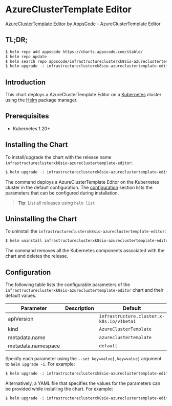 # AzureClusterTemplate Editor

[AzureClusterTemplate Editor by AppsCode](https://appscode.com) - AzureClusterTemplate Editor

## TL;DR;

```bash
$ helm repo add appscode https://charts.appscode.com/stable/
$ helm repo update
$ helm search repo appscode/infrastructureclusterxk8sio-azureclustertemplate-editor --version=v0.21.0
$ helm upgrade -i infrastructureclusterxk8sio-azureclustertemplate-editor appscode/infrastructureclusterxk8sio-azureclustertemplate-editor -n default --create-namespace --version=v0.21.0
```

## Introduction

This chart deploys a AzureClusterTemplate Editor on a [Kubernetes](http://kubernetes.io) cluster using the [Helm](https://helm.sh) package manager.

## Prerequisites

- Kubernetes 1.20+

## Installing the Chart

To install/upgrade the chart with the release name `infrastructureclusterxk8sio-azureclustertemplate-editor`:

```bash
$ helm upgrade -i infrastructureclusterxk8sio-azureclustertemplate-editor appscode/infrastructureclusterxk8sio-azureclustertemplate-editor -n default --create-namespace --version=v0.21.0
```

The command deploys a AzureClusterTemplate Editor on the Kubernetes cluster in the default configuration. The [configuration](#configuration) section lists the parameters that can be configured during installation.

> **Tip**: List all releases using `helm list`

## Uninstalling the Chart

To uninstall the `infrastructureclusterxk8sio-azureclustertemplate-editor`:

```bash
$ helm uninstall infrastructureclusterxk8sio-azureclustertemplate-editor -n default
```

The command removes all the Kubernetes components associated with the chart and deletes the release.

## Configuration

The following table lists the configurable parameters of the `infrastructureclusterxk8sio-azureclustertemplate-editor` chart and their default values.

|     Parameter      | Description |                       Default                        |
|--------------------|-------------|------------------------------------------------------|
| apiVersion         |             | <code>infrastructure.cluster.x-k8s.io/v1beta1</code> |
| kind               |             | <code>AzureClusterTemplate</code>                    |
| metadata.name      |             | <code>azureclustertemplate</code>                    |
| metadata.namespace |             | <code>default</code>                                 |


Specify each parameter using the `--set key=value[,key=value]` argument to `helm upgrade -i`. For example:

```bash
$ helm upgrade -i infrastructureclusterxk8sio-azureclustertemplate-editor appscode/infrastructureclusterxk8sio-azureclustertemplate-editor -n default --create-namespace --version=v0.21.0 --set apiVersion=infrastructure.cluster.x-k8s.io/v1beta1
```

Alternatively, a YAML file that specifies the values for the parameters can be provided while
installing the chart. For example:

```bash
$ helm upgrade -i infrastructureclusterxk8sio-azureclustertemplate-editor appscode/infrastructureclusterxk8sio-azureclustertemplate-editor -n default --create-namespace --version=v0.21.0 --values values.yaml
```
